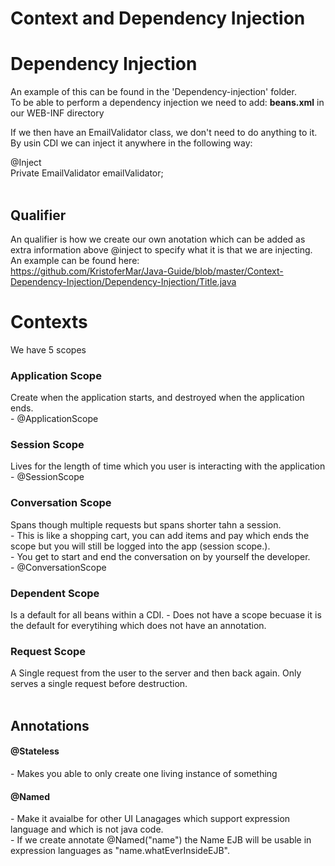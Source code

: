 # Context and Dependency Injection

<h1>Dependency Injection</h1>
An example of this can be found in the 'Dependency-injection' folder. <br>
To be able to perform a dependency injection we need to add: <b>beans.xml</b> in our WEB-INF directory <br>

If we then have an EmailValidator class, we don't need to do anything to it. By usin CDI we can inject it anywhere in the following way: <br>

@Inject <br>
Private EmailValidator emailValidator;<br><br>

<h2>Qualifier</h2>
An qualifier is how we create our own anotation which can be added as extra information above @inject to specify what it is that we are injecting. <br>
An example can be found here: <br>
<a href="https://github.com/KristoferMar/Java-Guide/blob/master/Context-Dependency-Injection/Dependency-Injection/Title.java
" target="_blank">https://github.com/KristoferMar/Java-Guide/blob/master/Context-Dependency-Injection/Dependency-Injection/Title.java</a><br>

<h1>Contexts </h1>

We have 5 scopes <br>

<h3>Application Scope </h3>
Create when the application starts, and destroyed when the application ends. <br>
- @ApplicationScope <br>

<h3>Session Scope</h3>
Lives for the length of time which you user is interacting with the application <br>
- @SessionScope

<h3>Conversation Scope</h3>
Spans though multiple requests but spans shorter tahn a session. <br>
- This is like a shopping cart, you can add items and pay which ends the scope but you will still be logged into the app (session scope.). <br>
- You get to start and end the conversation on by yourself the developer. <br>
- @ConversationScope

<h3>Dependent Scope</h3>
Is a default for all beans within a CDI.
- Does not have a scope becuase it is the default for everytihing which does not have an annotation. <br>

<h3>Request Scope</h3>
A Single request from the user to the server and then back again. Only serves a single request before destruction. <br>

<br>
<h2>Annotations</h2>

<h4>@Stateless</h4>
- Makes you able to only create one living instance of something <br>

<h4>@Named</h4>
- Make it avaialbe for other UI Lanagages which support expression language and which is not java code. <br>
- If we create annotate @Named("name") the Name EJB will be usable in expression languages as "name.whatEverInsideEJB".<br>
